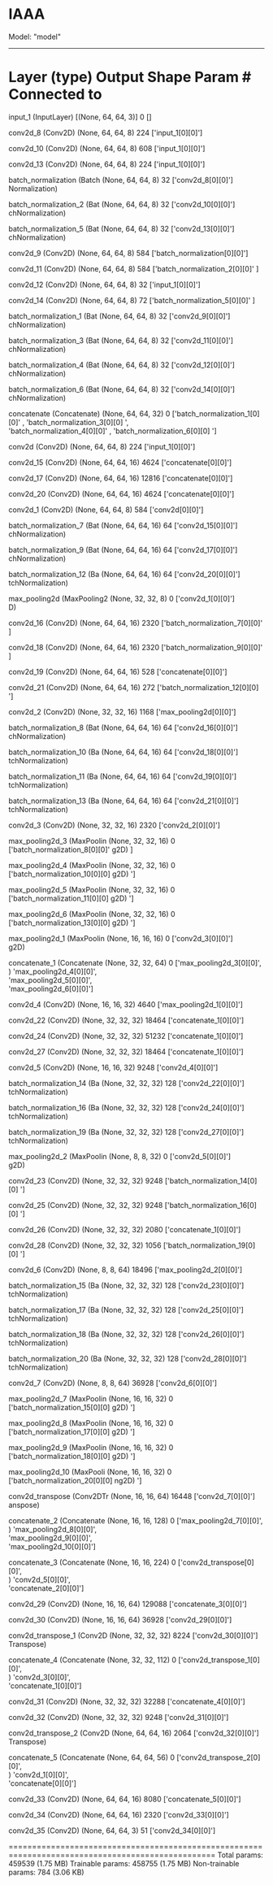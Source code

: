 # IAAA

Model: "model"
__________________________________________________________________________________________________
 Layer (type)                Output Shape                 Param #   Connected to                  
==================================================================================================
 input_1 (InputLayer)        [(None, 64, 64, 3)]          0         []                            
                                                                                                  
 conv2d_8 (Conv2D)           (None, 64, 64, 8)            224       ['input_1[0][0]']             
                                                                                                  
 conv2d_10 (Conv2D)          (None, 64, 64, 8)            608       ['input_1[0][0]']             
                                                                                                  
 conv2d_13 (Conv2D)          (None, 64, 64, 8)            224       ['input_1[0][0]']             
                                                                                                  
 batch_normalization (Batch  (None, 64, 64, 8)            32        ['conv2d_8[0][0]']            
 Normalization)                                                                                   
                                                                                                  
 batch_normalization_2 (Bat  (None, 64, 64, 8)            32        ['conv2d_10[0][0]']           
 chNormalization)                                                                                 
                                                                                                  
 batch_normalization_5 (Bat  (None, 64, 64, 8)            32        ['conv2d_13[0][0]']           
 chNormalization)                                                                                 
                                                                                                  
 conv2d_9 (Conv2D)           (None, 64, 64, 8)            584       ['batch_normalization[0][0]'] 
                                                                                                  
 conv2d_11 (Conv2D)          (None, 64, 64, 8)            584       ['batch_normalization_2[0][0]'
                                                                    ]                             
                                                                                                  
 conv2d_12 (Conv2D)          (None, 64, 64, 8)            32        ['input_1[0][0]']             
                                                                                                  
 conv2d_14 (Conv2D)          (None, 64, 64, 8)            72        ['batch_normalization_5[0][0]'
                                                                    ]                             
                                                                                                  
 batch_normalization_1 (Bat  (None, 64, 64, 8)            32        ['conv2d_9[0][0]']            
 chNormalization)                                                                                 
                                                                                                  
 batch_normalization_3 (Bat  (None, 64, 64, 8)            32        ['conv2d_11[0][0]']           
 chNormalization)                                                                                 
                                                                                                  
 batch_normalization_4 (Bat  (None, 64, 64, 8)            32        ['conv2d_12[0][0]']           
 chNormalization)                                                                                 
                                                                                                  
 batch_normalization_6 (Bat  (None, 64, 64, 8)            32        ['conv2d_14[0][0]']           
 chNormalization)                                                                                 
                                                                                                  
 concatenate (Concatenate)   (None, 64, 64, 32)           0         ['batch_normalization_1[0][0]'
                                                                    , 'batch_normalization_3[0][0]
                                                                    ',                            
                                                                     'batch_normalization_4[0][0]'
                                                                    , 'batch_normalization_6[0][0]
                                                                    ']                            
                                                                                                  
 conv2d (Conv2D)             (None, 64, 64, 8)            224       ['input_1[0][0]']             
                                                                                                  
 conv2d_15 (Conv2D)          (None, 64, 64, 16)           4624      ['concatenate[0][0]']         
                                                                                                  
 conv2d_17 (Conv2D)          (None, 64, 64, 16)           12816     ['concatenate[0][0]']         
                                                                                                  
 conv2d_20 (Conv2D)          (None, 64, 64, 16)           4624      ['concatenate[0][0]']         
                                                                                                  
 conv2d_1 (Conv2D)           (None, 64, 64, 8)            584       ['conv2d[0][0]']              
                                                                                                  
 batch_normalization_7 (Bat  (None, 64, 64, 16)           64        ['conv2d_15[0][0]']           
 chNormalization)                                                                                 
                                                                                                  
 batch_normalization_9 (Bat  (None, 64, 64, 16)           64        ['conv2d_17[0][0]']           
 chNormalization)                                                                                 
                                                                                                  
 batch_normalization_12 (Ba  (None, 64, 64, 16)           64        ['conv2d_20[0][0]']           
 tchNormalization)                                                                                
                                                                                                  
 max_pooling2d (MaxPooling2  (None, 32, 32, 8)            0         ['conv2d_1[0][0]']            
 D)                                                                                               
                                                                                                  
 conv2d_16 (Conv2D)          (None, 64, 64, 16)           2320      ['batch_normalization_7[0][0]'
                                                                    ]                             
                                                                                                  
 conv2d_18 (Conv2D)          (None, 64, 64, 16)           2320      ['batch_normalization_9[0][0]'
                                                                    ]                             
                                                                                                  
 conv2d_19 (Conv2D)          (None, 64, 64, 16)           528       ['concatenate[0][0]']         
                                                                                                  
 conv2d_21 (Conv2D)          (None, 64, 64, 16)           272       ['batch_normalization_12[0][0]
                                                                    ']                            
                                                                                                  
 conv2d_2 (Conv2D)           (None, 32, 32, 16)           1168      ['max_pooling2d[0][0]']       
                                                                                                  
 batch_normalization_8 (Bat  (None, 64, 64, 16)           64        ['conv2d_16[0][0]']           
 chNormalization)                                                                                 
                                                                                                  
 batch_normalization_10 (Ba  (None, 64, 64, 16)           64        ['conv2d_18[0][0]']           
 tchNormalization)                                                                                
                                                                                                  
 batch_normalization_11 (Ba  (None, 64, 64, 16)           64        ['conv2d_19[0][0]']           
 tchNormalization)                                                                                
                                                                                                  
 batch_normalization_13 (Ba  (None, 64, 64, 16)           64        ['conv2d_21[0][0]']           
 tchNormalization)                                                                                
                                                                                                  
 conv2d_3 (Conv2D)           (None, 32, 32, 16)           2320      ['conv2d_2[0][0]']            
                                                                                                  
 max_pooling2d_3 (MaxPoolin  (None, 32, 32, 16)           0         ['batch_normalization_8[0][0]'
 g2D)                                                               ]                             
                                                                                                  
 max_pooling2d_4 (MaxPoolin  (None, 32, 32, 16)           0         ['batch_normalization_10[0][0]
 g2D)                                                               ']                            
                                                                                                  
 max_pooling2d_5 (MaxPoolin  (None, 32, 32, 16)           0         ['batch_normalization_11[0][0]
 g2D)                                                               ']                            
                                                                                                  
 max_pooling2d_6 (MaxPoolin  (None, 32, 32, 16)           0         ['batch_normalization_13[0][0]
 g2D)                                                               ']                            
                                                                                                  
 max_pooling2d_1 (MaxPoolin  (None, 16, 16, 16)           0         ['conv2d_3[0][0]']            
 g2D)                                                                                             
                                                                                                  
 concatenate_1 (Concatenate  (None, 32, 32, 64)           0         ['max_pooling2d_3[0][0]',     
 )                                                                   'max_pooling2d_4[0][0]',     
                                                                     'max_pooling2d_5[0][0]',     
                                                                     'max_pooling2d_6[0][0]']     
                                                                                                  
 conv2d_4 (Conv2D)           (None, 16, 16, 32)           4640      ['max_pooling2d_1[0][0]']     
                                                                                                  
 conv2d_22 (Conv2D)          (None, 32, 32, 32)           18464     ['concatenate_1[0][0]']       
                                                                                                  
 conv2d_24 (Conv2D)          (None, 32, 32, 32)           51232     ['concatenate_1[0][0]']       
                                                                                                  
 conv2d_27 (Conv2D)          (None, 32, 32, 32)           18464     ['concatenate_1[0][0]']       
                                                                                                  
 conv2d_5 (Conv2D)           (None, 16, 16, 32)           9248      ['conv2d_4[0][0]']            
                                                                                                  
 batch_normalization_14 (Ba  (None, 32, 32, 32)           128       ['conv2d_22[0][0]']           
 tchNormalization)                                                                                
                                                                                                  
 batch_normalization_16 (Ba  (None, 32, 32, 32)           128       ['conv2d_24[0][0]']           
 tchNormalization)                                                                                
                                                                                                  
 batch_normalization_19 (Ba  (None, 32, 32, 32)           128       ['conv2d_27[0][0]']           
 tchNormalization)                                                                                
                                                                                                  
 max_pooling2d_2 (MaxPoolin  (None, 8, 8, 32)             0         ['conv2d_5[0][0]']            
 g2D)                                                                                             
                                                                                                  
 conv2d_23 (Conv2D)          (None, 32, 32, 32)           9248      ['batch_normalization_14[0][0]
                                                                    ']                            
                                                                                                  
 conv2d_25 (Conv2D)          (None, 32, 32, 32)           9248      ['batch_normalization_16[0][0]
                                                                    ']                            
                                                                                                  
 conv2d_26 (Conv2D)          (None, 32, 32, 32)           2080      ['concatenate_1[0][0]']       
                                                                                                  
 conv2d_28 (Conv2D)          (None, 32, 32, 32)           1056      ['batch_normalization_19[0][0]
                                                                    ']                            
                                                                                                  
 conv2d_6 (Conv2D)           (None, 8, 8, 64)             18496     ['max_pooling2d_2[0][0]']     
                                                                                                  
 batch_normalization_15 (Ba  (None, 32, 32, 32)           128       ['conv2d_23[0][0]']           
 tchNormalization)                                                                                
                                                                                                  
 batch_normalization_17 (Ba  (None, 32, 32, 32)           128       ['conv2d_25[0][0]']           
 tchNormalization)                                                                                
                                                                                                  
 batch_normalization_18 (Ba  (None, 32, 32, 32)           128       ['conv2d_26[0][0]']           
 tchNormalization)                                                                                
                                                                                                  
 batch_normalization_20 (Ba  (None, 32, 32, 32)           128       ['conv2d_28[0][0]']           
 tchNormalization)                                                                                
                                                                                                  
 conv2d_7 (Conv2D)           (None, 8, 8, 64)             36928     ['conv2d_6[0][0]']            
                                                                                                  
 max_pooling2d_7 (MaxPoolin  (None, 16, 16, 32)           0         ['batch_normalization_15[0][0]
 g2D)                                                               ']                            
                                                                                                  
 max_pooling2d_8 (MaxPoolin  (None, 16, 16, 32)           0         ['batch_normalization_17[0][0]
 g2D)                                                               ']                            
                                                                                                  
 max_pooling2d_9 (MaxPoolin  (None, 16, 16, 32)           0         ['batch_normalization_18[0][0]
 g2D)                                                               ']                            
                                                                                                  
 max_pooling2d_10 (MaxPooli  (None, 16, 16, 32)           0         ['batch_normalization_20[0][0]
 ng2D)                                                              ']                            
                                                                                                  
 conv2d_transpose (Conv2DTr  (None, 16, 16, 64)           16448     ['conv2d_7[0][0]']            
 anspose)                                                                                         
                                                                                                  
 concatenate_2 (Concatenate  (None, 16, 16, 128)          0         ['max_pooling2d_7[0][0]',     
 )                                                                   'max_pooling2d_8[0][0]',     
                                                                     'max_pooling2d_9[0][0]',     
                                                                     'max_pooling2d_10[0][0]']    
                                                                                                  
 concatenate_3 (Concatenate  (None, 16, 16, 224)          0         ['conv2d_transpose[0][0]',    
 )                                                                   'conv2d_5[0][0]',            
                                                                     'concatenate_2[0][0]']       
                                                                                                  
 conv2d_29 (Conv2D)          (None, 16, 16, 64)           129088    ['concatenate_3[0][0]']       
                                                                                                  
 conv2d_30 (Conv2D)          (None, 16, 16, 64)           36928     ['conv2d_29[0][0]']           
                                                                                                  
 conv2d_transpose_1 (Conv2D  (None, 32, 32, 32)           8224      ['conv2d_30[0][0]']           
 Transpose)                                                                                       
                                                                                                  
 concatenate_4 (Concatenate  (None, 32, 32, 112)          0         ['conv2d_transpose_1[0][0]',  
 )                                                                   'conv2d_3[0][0]',            
                                                                     'concatenate_1[0][0]']       
                                                                                                  
 conv2d_31 (Conv2D)          (None, 32, 32, 32)           32288     ['concatenate_4[0][0]']       
                                                                                                  
 conv2d_32 (Conv2D)          (None, 32, 32, 32)           9248      ['conv2d_31[0][0]']           
                                                                                                  
 conv2d_transpose_2 (Conv2D  (None, 64, 64, 16)           2064      ['conv2d_32[0][0]']           
 Transpose)                                                                                       
                                                                                                  
 concatenate_5 (Concatenate  (None, 64, 64, 56)           0         ['conv2d_transpose_2[0][0]',  
 )                                                                   'conv2d_1[0][0]',            
                                                                     'concatenate[0][0]']         
                                                                                                  
 conv2d_33 (Conv2D)          (None, 64, 64, 16)           8080      ['concatenate_5[0][0]']       
                                                                                                  
 conv2d_34 (Conv2D)          (None, 64, 64, 16)           2320      ['conv2d_33[0][0]']           
                                                                                                  
 conv2d_35 (Conv2D)          (None, 64, 64, 3)            51        ['conv2d_34[0][0]']           
                                                                                                  
==================================================================================================
Total params: 459539 (1.75 MB)
Trainable params: 458755 (1.75 MB)
Non-trainable params: 784 (3.06 KB)